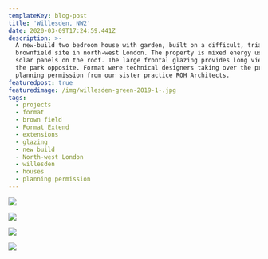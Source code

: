 ```yaml
---
templateKey: blog-post
title: 'Willesden, NW2'
date: 2020-03-09T17:24:59.441Z
description: >-
  A new-build two bedroom house with garden, built on a difficult, triangular
  brownfield site in north-west London. The property is mixed energy use with
  solar panels on the roof. The large frontal glazing provides long views over
  the park opposite. Format were technical designers taking over the project
  planning permission from our sister practice ROH Architects.
featuredpost: true
featuredimage: /img/willesden-green-2019-1-.jpg
tags:
  - projects
  - format
  - brown field
  - Format Extend
  - extensions
  - glazing
  - new build
  - North-west London
  - willesden
  - houses
  - planning permission
---
```

![](/img/willesden-green-2019-1-.jpg)

![](/img/willesden-green-2019-3-.jpg)

![](/img/willesden-green-2019-9-.jpg)

![](/img/willesden-green-2019-4-.jpg)
